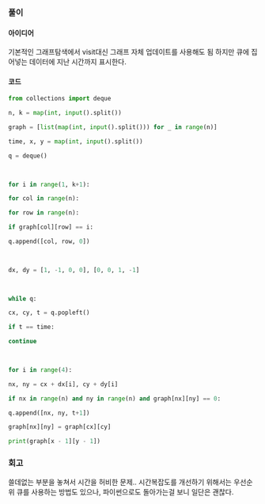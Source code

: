 
### 풀이
#### 아이디어
기본적인 그래프탐색에서 visit대신 그래프 자체 업데이트를 사용해도 됨
하지만 큐에 집어넣는 데이터에 지난 시간까지 표시한다.

#### 코드
```python
from collections import deque

n, k = map(int, input().split())

graph = [list(map(int, input().split())) for _ in range(n)]

time, x, y = map(int, input().split())

q = deque()

  

for i in range(1, k+1):

for col in range(n):

for row in range(n):

if graph[col][row] == i:

q.append([col, row, 0])

  

dx, dy = [1, -1, 0, 0], [0, 0, 1, -1]

  

while q:

cx, cy, t = q.popleft()

if t == time:

continue

  

for i in range(4):

nx, ny = cx + dx[i], cy + dy[i]

if nx in range(n) and ny in range(n) and graph[nx][ny] == 0:

q.append([nx, ny, t+1])

graph[nx][ny] = graph[cx][cy]

print(graph[x - 1][y - 1])

```

### 회고
쓸데없는 부분을 놓쳐서 시간을 허비한 문제..
시간복잡도를 개선하기 위해서는 우선순위 큐를 사용하는 방법도 있으나, 파이썬으로도 돌아가는걸 보니 일단은 괜찮다.